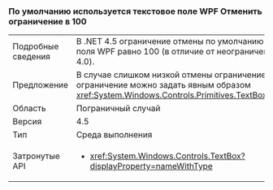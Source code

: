 ### <a name="wpf-textbox-defaults-to-undo-limit-of-100"></a>По умолчанию используется текстовое поле WPF Отменить ограничение в 100

|   |   |
|---|---|
|Подробные сведения|В .NET 4.5 ограничение отмены по умолчанию для текстового поля WPF равно 100 (в отличие от неограниченного в .NET 4.0).|
|Предложение|В случае слишком низкой отмены ограничение в 100 ограничение можно задать явным образом <xref:System.Windows.Controls.Primitives.TextBoxBase.UndoLimit>|
|Область|Пограничный случай|
|Версия|4.5|
|Тип|Среда выполнения|
|Затронутые API|<ul><li><xref:System.Windows.Controls.TextBox?displayProperty=nameWithType></li></ul>|

